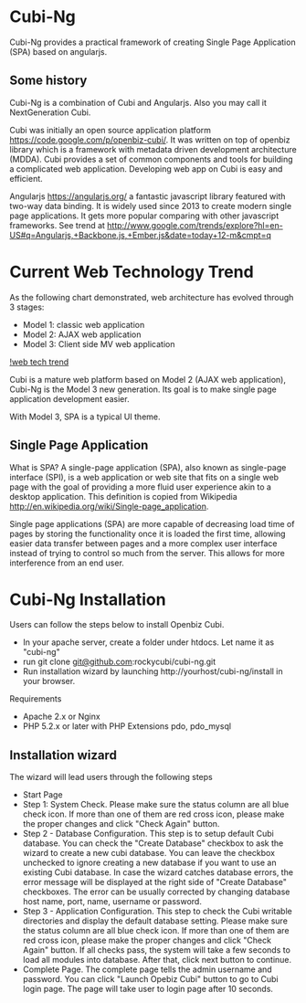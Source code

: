 Cubi-Ng
=======

Cubi-Ng provides a practical framework of creating Single Page Application (SPA) based on angularjs.

Some history
------------

Cubi-Ng is a combination of Cubi and Angularjs. Also you may call it NextGeneration Cubi. 

Cubi was initially an open source application platform https://code.google.com/p/openbiz-cubi/. It was written on top of openbiz library which is a framework with metadata driven development architecture (MDDA). Cubi provides a set of common components and tools for building a complicated web application. Developing web app on Cubi is easy and efficient.

Angularjs https://angularjs.org/ a fantastic javascript library featured with two-way data binding. It is widely used since 2013 to create modern single page applications. It gets more popular comparing with other javascript frameworks. See trend at http://www.google.com/trends/explore?hl=en-US#q=Angularjs,+Backbone.js,+Ember.js&date=today+12-m&cmpt=q

Current Web Technology Trend
============================
As the following chart demonstrated, web architecture has evolved through 3 stages:
- Model 1: classic web application
- Model 2: AJAX web application
- Model 3: Client side MV web application

[!web tech trend](http://blog.octo.com/wp-content/uploads/2014/03/web-application-models-over-time.png)

Cubi is a mature web platform based on Model 2 (AJAX web application), Cubi-Ng is the Model 3 new generation. Its goal is to make single page application development easier.

With Model 3, SPA is a typical UI theme.

Single Page Application
-----------------------
What is SPA? A single-page application (SPA), also known as single-page interface (SPI), is a web application or web site that fits on a single web page with the goal of providing a more fluid user experience akin to a desktop application. This definition is copied from Wikipedia http://en.wikipedia.org/wiki/Single-page_application.

Single page applications (SPA) are more capable of decreasing load time of pages by storing the functionality once it is loaded the first time, allowing easier data transfer between pages and a more complex user interface instead of trying to control so much from the server. This allows for more interference from an end user. 

Cubi-Ng Installation
====================
Users can follow the steps below to install Openbiz Cubi.
- In your apache server, create a folder under htdocs. Let name it as "cubi-ng"
- run git clone git@github.com:rockycubi/cubi-ng.git
- Run installation wizard by launching http://yourhost/cubi-ng/install in your browser. 

Requirements
- Apache 2.x or Nginx
- PHP 5.2.x or later with PHP Extensions pdo, pdo_mysql

Installation wizard
-------------------
The wizard will lead users through the following steps
- Start Page
- Step 1: System Check. Please make sure the status column are all blue check icon. If more than one of them are red cross icon, please make the proper changes and click "Check Again" button. 
- Step 2 - Database Configuration. This step is to setup default Cubi database. You can check the "Create Database" checkbox to ask the wizard to create a new cubi database. You can leave the checkbox unchecked to ignore creating a new database if you want to use an existing Cubi database. In case the wizard catches database errors, the error message will be displayed at the right side of "Create Database" checkboxes. The error can be usually corrected by changing database host name, port, name, username or password. 
- Step 3 - Application Configuration. This step to check the Cubi writable directories and display the default database setting. Please make sure the status column are all blue check icon. If more than one of them are red cross icon, please make the proper changes and click "Check Again" button. If all checks pass, the system will take a few seconds to load all modules into database. After that, click next button to continue. 
- Complete Page. The complete page tells the admin username and password. You can click "Launch Opebiz Cubi" button to go to Cubi login page. The page will take user to login page after 10 seconds. 
